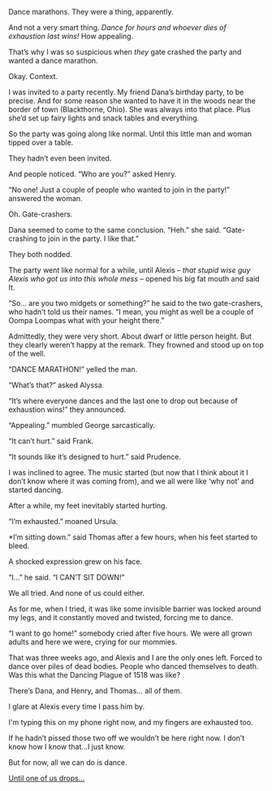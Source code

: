 Dance marathons. They were a thing, apparently.

And not a very smart thing. *Dance for hours and whoever dies of exhaustion last wins!* How appealing.

That’s why I was so suspicious when *they* gate crashed the party and wanted a dance marathon.

Okay. Context.

I was invited to a party recently. My friend Dana’s birthday party, to be precise. And for some reason she wanted to have it in the woods near the border of town (Blackthorne, Ohio). She was always into that place. Plus she’d set up fairy lights and snack tables and everything.

So the party was going along like normal. Until this little man and woman tipped over a table.

They hadn’t even been invited.

And people noticed. “Who are you?” asked Henry.

“No one! Just a couple of people who wanted to join in the party!” answered the woman.

Oh. Gate-crashers.

Dana seemed to come to the same conclusion. “Heh.” she said. “Gate-crashing to join in the party. I like that.”

They both nodded.

The party went like normal for a while, until Alexis – *that stupid wise guy Alexis who got us into this whole mess –* opened his big fat mouth and said It.

“So… are you two midgets or something?” he said to the two gate-crashers, who hadn’t told us their names. “I mean, you might as well be a couple of Oompa Loompas what with your height there.”

Admittedly, they were very short. About dwarf or little person height. But they clearly weren’t happy at the remark. They frowned and stood up on top of the well.

“DANCE MARATHON!” yelled the man.

“What’s that?” asked Alyssa.

“It’s where everyone dances and the last one to drop out because of exhaustion wins!” they announced.

“Appealing.” mumbled George sarcastically.

“It can’t hurt.” said Frank.

“It sounds like it’s designed to hurt.” said Prudence.

I was inclined to agree. The music started (but now that I think about it I don’t know where it was coming from), and we all were like ‘why not’ and started dancing.

After a while, my feet inevitably started hurting.

“I’m exhausted.” moaned Ursula.

\*I’m sitting down.” said Thomas after a few hours, when his feet started to bleed.

A shocked expression grew on his face.

“I…” he said. “I CAN’T SIT DOWN!”

We all tried. And none of us could either.

As for me, when I tried, it was like some invisible barrier was locked around my legs, and it constantly moved and twisted, forcing me to dance.

“I want to go home!” somebody cried after five hours. We were all grown adults and here we were, crying for our mommies.

That was three weeks ago, and Alexis and I are the only ones left. Forced to dance over piles of dead bodies. People who danced themselves to death. Was this what the Dancing Plague of 1518 was like?

There’s Dana, and Henry, and Thomas… all of them.

I glare at Alexis every time I pass him by.

I'm typing this on my phone right now, and my fingers are exhausted too.

If he hadn’t pissed those two off we wouldn’t be here right now. I don’t know how I know that…I just know.

But for now, all we can do is dance.

[Until one of us drops...](https://www.reddit.com/user/LilliannaCreepwell/)